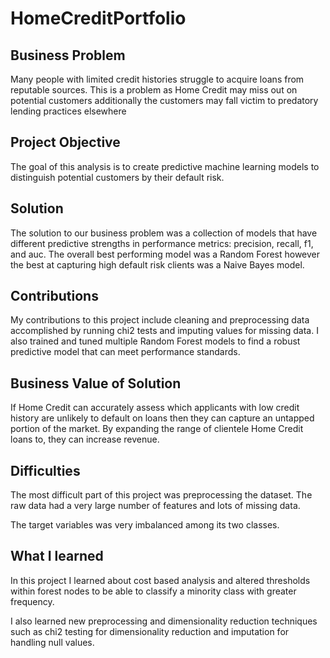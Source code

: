 # HomeCreditPortfolio

## Business Problem

Many people with limited credit histories struggle to acquire loans from reputable
sources. This is a problem as Home Credit may miss out on potential customers additionally
the customers may fall victim to predatory lending practices elsewhere

## Project Objective

The goal of this analysis is to create predictive machine learning models to distinguish potential customers by their default risk.

## Solution

The solution to our business problem was a collection of models that have different predictive strengths in performance metrics: precision, recall, f1, and auc. The overall best performing model was a Random Forest however the best at capturing high default risk clients was a Naive Bayes model.

## Contributions

My contributions to this project include cleaning and preprocessing data accomplished by running chi2 tests and imputing values for missing data. I also trained and tuned multiple Random Forest models to find a robust predictive model that can meet performance standards.

## Business Value of Solution

If Home Credit can accurately assess which applicants with low credit history are unlikely
to default on loans then they can capture an untapped portion of the market. By expanding the
range of clientele Home Credit loans to, they can increase revenue.

## Difficulties

The most difficult part of this project was preprocessing the dataset. The raw data had a very large number of features and lots of missing data. 

The target variables was very imbalanced among its two classes.

## What I learned
In this project I learned about cost based analysis and altered thresholds within forest nodes to be able to classify a minority class with greater frequency.

I also learned new preprocessing and dimensionality reduction techniques such as chi2 testing for dimensionality reduction and imputation for handling null values.
